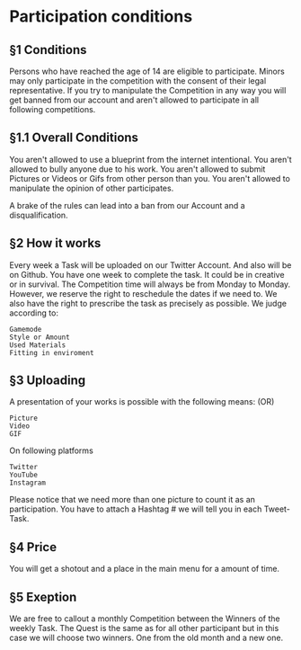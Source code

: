 # Participation conditions
 
## §1 Conditions 
Persons who have reached the age of 14 are eligible to participate.
Minors may only participate in the competition with the consent of their legal representative.
If you try to manipulate the Competition in any way you will get banned from our account and aren't allowed to participate in all following competitions. 
 
## §1.1 Overall Conditions
You aren't allowed to use a blueprint from the internet intentional. 
You aren't allowed to bully anyone due to his work. 
You aren't allowed to submit Pictures or Videos or Gifs from other person than you. 
You aren't allowed to manipulate the opinion of other participates. 
 
A brake of the rules can lead into a ban from our Account and a disqualification. 
 
 
## §2 How it works
Every week a Task will be uploaded on our Twitter Account. And also will be on Github. You have one week to complete the task. It could be in creative or in survival.
The Competition time will always be from Monday to Monday. However, we reserve the right to reschedule the dates if we need to. 
We also have the right to prescribe the task as precisely as possible.
We judge according to:
 
```
Gamemode 
Style or Amount
Used Materials
Fitting in enviroment
```
 
## §3 Uploading 
A presentation of your works is possible with the following means: (OR) 
```
Picture 
Video
GIF
```
On following platforms
```
Twitter
YouTube
Instagram
```
 
Please notice that we need more than one picture to count it as an participation.
You have to attach a Hashtag # we will tell you in each Tweet-Task.
 
## §4 Price
You will get a shotout and a place in the main menu for a amount of time. 
 
## §5 Exeption
We are free to callout a monthly Competition between the Winners of the weekly Task. 
The Quest is the same as for all other participant but in this case we will choose two winners. One from the old month and a new one. 
 
